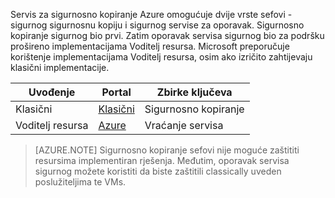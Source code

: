 Servis za sigurnosno kopiranje Azure omogućuje dvije vrste sefovi - sigurnog sigurnosnu kopiju i sigurnog servise za oporavak. Sigurnosno kopiranje sigurnog bio prvi. Zatim oporavak servisa sigurnog bio za podršku prošireno implementacijama Voditelj resursa. Microsoft preporučuje korištenje implementacijama Voditelj resursa, osim ako izričito zahtijevaju klasični implementacije.

| **Uvođenje** | **Portal** | **Zbirke ključeva** |
|-----------|------|-----|
|Klasični|[Klasični](https://manage.windowsazure.com)|Sigurnosno kopiranje|
|Voditelj resursa|[Azure](https://portal.azure.com)|Vraćanje servisa|

> [AZURE.NOTE] Sigurnosno kopiranje sefovi nije moguće zaštititi resursima implementiran rješenja. Međutim, oporavak servisa sigurnog možete koristiti da biste zaštitili classically uveden poslužiteljima te VMs.  
